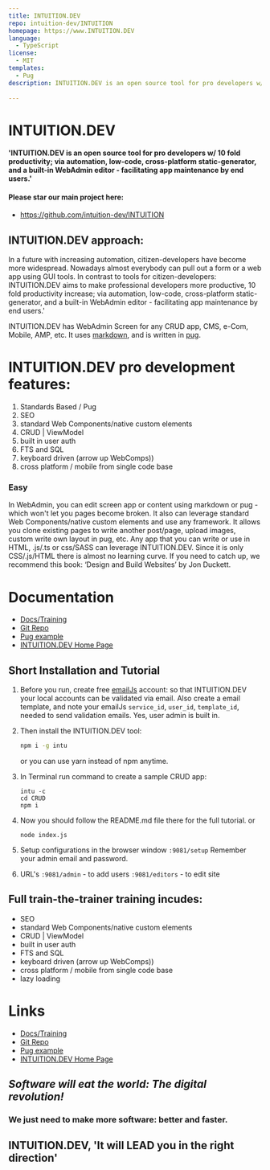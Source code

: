 ```yaml
---
title: INTUITION.DEV
repo: intuition-dev/INTUITION
homepage: https://www.INTUITION.DEV
language:
  - TypeScript
license:
  - MIT
templates:
  - Pug
description: INTUITION.DEV is an open source tool for pro developers w/ 10 fold productivity; via automation, low-code, cross-platform static-generator, and a built-in WebAdmin editor - facilitating app maintenance by end users.
 
---
```


# INTUITION.DEV

#### 'INTUITION.DEV is an open source tool for pro developers w/ 10 fold productivity; via automation, low-code, cross-platform static-generator, and a built-in WebAdmin editor - facilitating app maintenance by end users.'

#### Please star our main project here:
- https://github.com/intuition-dev/INTUITION

## INTUITION.DEV approach:

In a future with increasing automation, citizen-developers have become more widespread. Nowadays almost everybody can pull out a form or a web app using GUI tools.
In contrast to tools for citizen-developers: INTUITION.DEV aims to make professional developers more productive, 10 fold productivity increase; via automation, low-code, cross-platform static-generator, and a built-in WebAdmin editor - facilitating app maintenance by end users.'

INTUITION.DEV has WebAdmin Screen for any CRUD app, CMS, e-Com, Mobile, AMP, etc.  It uses [markdown](https://daringfireball.net/projects/markdown/syntax), and is written in [pug](https://pugjs.org/language/tags.html).

# INTUITION.DEV pro development features:

1. Standards Based / Pug
1. SEO
2.  standard Web Components/native custom elements
2. CRUD | ViewModel
2. built in user auth
2. FTS and SQL
2. keyboard driven (arrow up WebComps))
2. cross platform / mobile from single code base


### Easy

In WebAdmin, you can edit screen app or content using markdown or pug - which won't let you pages become broken. It also can leverage  standard Web Components/native custom elements and use any framework. It allows you clone existing pages to write another post/page, upload images, custom write own layout in pug, etc. Any app that you can write or use in HTML, .js/.ts or css/SASS can leverage INTUITION.DEV. Since it is only CSS/.js/HTML there is almost no learning curve.  If you need to catch up, we recommend this book: ‘Design and Build Websites’ by Jon Duckett.


# Documentation

- [Docs/Training](http://docs.mbake.org)
- [Git Repo](http://git.mbake.org)
- [Pug example](https://pug.mbake.org)
- [INTUITION.DEV Home Page](https://www.INTUITION.DEV)


## Short Installation and Tutorial

1. Before you run, create free [emailJs](https://www.emailjs.com) account: so that INTUITION.DEV your local accounts can be validated via email. Also create a email template, and note your emailJs `service_id`, `user_id`,  `template_id`, needed to send validation emails. Yes, user admin is built in.

2. Then install the INTUITION.DEV tool:
    ```bash
    npm i -g intu
    ```
    or you can use yarn instead of npm anytime.

3. In Terminal run command to create a sample CRUD app: 
    ```
    intu -c
    cd CRUD
    npm i
    ```

4. Now you should follow the README.md file there for the full tutorial.
or
    ```
    node index.js
    ```

5. Setup configurations in the browser window `:9081/setup`
   Remember your admin email and password.

6. URL's
   `:9081/admin` - to add users
   `:9081/editors` - to edit site

## Full train-the-trainer training incudes:
- SEO
-  standard Web Components/native custom elements
- CRUD | ViewModel
- built in user auth
- FTS and SQL
- keyboard driven (arrow up WebComps))
- cross platform / mobile from single code base
- lazy loading


# Links

- [Docs/Training](http://docs.mbake.org)
- [Git Repo](http://git.mbake.org)
- [Pug example](https://pug.mbake.org)
- [INTUITION.DEV Home Page](https://www.INTUITION.DEV)


## *Software will eat the world: The digital revolution!*
### We just need to make more software: better and faster.
## INTUITION.DEV, 'It will LEAD you in the right direction'